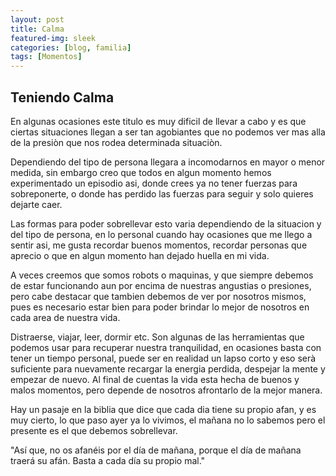 ```yaml
---
layout: post
title: Calma
featured-img: sleek
categories: [blog, familia]
tags: [Momentos]
---
```


## Teniendo Calma

 En algunas ocasiones este titulo es muy dificil de llevar a cabo y es  que ciertas situaciones llegan a ser tan agobiantes que no podemos ver  mas alla de la presiòn que nos rodea determinada situaciòn.

 Dependiendo del tipo de persona llegara a incomodarnos en mayor o menor  medida, sin embargo creo que todos en algun momento hemos experimentado  un episodio asi, donde crees ya no tener fuerzas para sobreponerte, o  donde has perdido las fuerzas para seguir y solo quieres dejarte caer.

 Las formas para poder sobrellevar esto varia dependiendo de la situacion y del tipo de persona, en lo personal cuando hay ocasiones que me llego a sentir asi, me gusta recordar buenos momentos, recordar personas que  aprecio o que en algun momento han dejado huella en mi vida.

 A veces creemos que somos robots o maquinas, y que siempre debemos de  estar funcionando aun por encima de nuestras angustias o presiones, pero cabe destacar que tambien debemos de ver por nosotros mismos, pues es  necesario estar bien para poder brindar lo mejor de nosotros en cada  area de nuestra vida.

 Distraerse, viajar, leer, dormir etc. Son algunas de las herramientas  que podemos usar para recuperar nuestra tranquilidad, en ocasiones basta con tener un tiempo personal, puede ser en realidad un lapso corto y  eso serà suficiente para nuevamente recargar la energia perdida,  despejar la mente y empezar de nuevo. Al final de cuentas la vida esta  hecha de buenos y malos momentos, pero depende de nosotros afrontarlo de la mejor manera.

 Hay un pasaje en la biblia que dice que cada dia tiene su propio afan, y es muy cierto, lo que paso ayer ya lo vivimos, el mañana no lo sabemos  pero el presente es el que debemos sobrellevar.

 "Así que, no os afanéis por el día de mañana, porque el día de mañana traerá su afán. Basta a cada día su propio mal." 